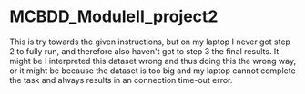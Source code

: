 # MCBDD_ModuleII_project2

This is try towards the given instructions, but on my laptop I never got step 2 to fully run, and therefore also haven't got to step 3 the final results. 
It might be I interpreted this dataset wrong and thus doing this the wrong way, or it might be because the dataset is too big and my laptop cannot 
complete the task and always results in an connection time-out error. 
